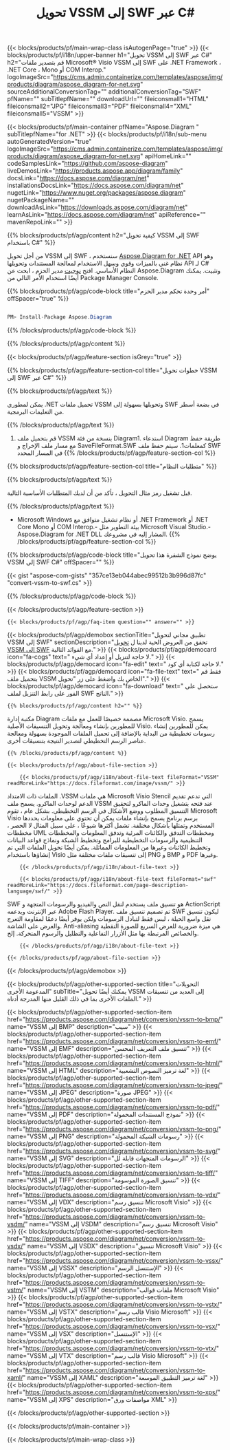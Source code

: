 ﻿---
title: تحويل VSSM إلى SWF عبر C# 
weight: 2600
url: /ar/net/conversion/vssm-to-swf/ 
description: نموذج كود لتحويل VSSM إلى SWF C#. استخدم API رمز المثال لملفات VSSM المجمعة لتحويل SWF داخل VB .NET أو Asp .NET أو أي تطبيق قائم على .NET.
---
{{< blocks/products/pf/main-wrap-class isAutogenPage="true" >}}
{{< blocks/products/pf/i18n/upper-banner h1="تحويل VSSM إلى SWF عبر C#" h2="قم بتصدير ملفات Microsoft® Visio VSSM إلى SWF على .NET Framework ، .NET Core ، Mono أو COM Interop." logoImageSrc="https://cms.admin.containerize.com/templates/aspose/img/products/diagram/aspose_diagram-for-net.svg" sourceAdditionalConversionTag="" additionalConversionTag="SWF" pfName="" subTitlepfName="" downloadUrl="" fileiconsmall1="HTML" fileiconsmall2="JPG" fileiconsmall3="PDF" fileiconsmall4="XML" fileiconsmall5="VSSM" >}}

{{< blocks/products/pf/main-container pfName="Aspose.Diagram " subTitlepfName="for .NET" >}}
{{< blocks/products/pf/i18n/sub-menu autoGeneratedVersion="true" logoImageSrc="https://cms.admin.containerize.com/templates/aspose/img/products/diagram/aspose_diagram-for-net.svg" apiHomeLink="" codeSamplesLink="https://github.com/aspose-diagram" liveDemosLink="https://products.aspose.app/diagram/family" docsLink="https://docs.aspose.com/diagram/net" installationsDocsLink="https://docs.aspose.com/diagram/net" nugetLink="https://www.nuget.org/packages/aspose.diagram" nugetPackageName="" downloadAsLink="https://downloads.aspose.com/diagram/net" learnAsLink="https://docs.aspose.com/diagram/net" apiReference="" mavenRepoLink="" >}}

{{% blocks/products/pf/agp/content h2="كيفية تحويل VSSM إلى SWF باستخدام C#" %}}

 من أجل تحويل VSSM إلى SWF ، سنستخدم
 [Aspose.Diagram for .NET](https://products.aspose.com/diagram/net) 
 API وهو نظام غني بالميزات وقوي وسهل الاستخدام لمعالجة المستندات وتحويلها API لـ C# النظام الأساسي. افتح
 [نوجيت](https://www.nuget.org/packages/aspose.diagram) 
 مدير الحزم ، ابحث عن
 Aspose.Diagram 
 وتثبيت. يمكنك أيضًا استخدام الأمر التالي من Package Manager Console.

{{% blocks/products/pf/agp/code-block title="أمر وحدة تحكم مدير الحزم" offSpacer="true" %}}

```cs

PM> Install-Package Aspose.Diagram


```

{{% /blocks/products/pf/agp/code-block %}}

{{% /blocks/products/pf/agp/content %}}

{{< blocks/products/pf/agp/feature-section isGrey="true" >}}

{{% blocks/products/pf/agp/feature-section-col title="خطوات تحويل VSSM إلى SWF عبر C#" %}}

{{% blocks/products/pf/agp/text %}}

 يمكن لمطوري .NET تحميل ملفات VSSM وتحويلها بسهولة إلى SWF في بضعة أسطر من التعليمات البرمجية.

{{% /blocks/products/pf/agp/text %}}

1. قم بتحميل ملف VSSM بنسخة من فئة Diagram1. استدعاء Diagram طريقة حفظ مع مسار ملف الإخراج و SaveFileFormat.SWF كمعلمات1. سيتم حفظ ملف SWF في المسار المحدد
{{% /blocks/products/pf/agp/feature-section-col %}}

{{% blocks/products/pf/agp/feature-section-col title="متطلبات النظام" %}}

{{% blocks/products/pf/agp/text %}}

 قبل تشغيل رمز مثال التحويل ، تأكد من أن لديك المتطلبات الأساسية التالية.

{{% /blocks/products/pf/agp/text %}}

- Microsoft Windows أو نظام تشغيل متوافق مع .NET Framework أو .NET Core Mono أو COM Interop.- بيئة التطوير مثل Microsoft Visual Studio.- Aspose.Diagram for .NET DLL المشار إليه في مشروعك.
{{% /blocks/products/pf/agp/feature-section-col %}}

{{% blocks/products/pf/agp/code-block title="يوضح نموذج الشفرة هذا تحويل VSSM إلى SWF C#" offSpacer="" %}}

{{< gist "aspose-com-gists" "357ce13eb044abec99512b3b996d87fc" "convert-vssm-to-swf.cs" >}}

{{% /blocks/products/pf/agp/code-block %}}

{{< /blocks/products/pf/agp/feature-section >}}

    {{< blocks/products/pf/agp/faq-item question="" answer="" >}}
 

<!-- aboutfile Starts -->

{{< blocks/products/pf/agp/demobox sectionTitle="تطبيق مجاني لتحويل VSSM إلى SWF" sectionDescription="تحقق من العروض الحية لدينا ل [تحويل VSSM إلى SWF](https://products.aspose.app/diagram/conversion/vssm-to-swf) مع الفوائد التالية." >}}
        {{< blocks/products/pf/agp/democard icon="fa-cogs" text=" لا حاجة لتنزيل أو إعداد أي شيء." >}}
        {{< blocks/products/pf/agp/democard icon="fa-edit" text=" لا حاجة لكتابة أي كود." >}}
        {{< blocks/products/pf/agp/democard icon="fa-file-text" text=" فقط قم بتحميل ملف VSSM الخاص بك واضغط على زر \"تحويل\"." >}}
        {{< blocks/products/pf/agp/democard icon="fa-download" text=" ستحصل على الفور على رابط التنزيل لملف SWF الناتج." >}}

    {{% blocks/products/pf/agp/content h2="" %}}

 مكتبة إدارة Diagram مصممة خصيصًا للعمل مع ملفات Microsoft Visio. يسمح للمطورين بإنشاء ومعالجة وتحويل التنسيقات الأصلية Visio. يمكن للمطورين إنشاء رسومات تخطيطية من البداية بالإضافة إلى تحميل الملفات الموجودة بسهولة ومعالجة عناصر الرسم التخطيطي لتصدير النتيجة بتنسيقات أخرى.



    {{% /blocks/products/pf/agp/content %}}

    {{< blocks/products/pf/agp/about-file-section >}}

        {{< blocks/products/pf/agp/i18n/about-file-text fileFormat="VSSM" readMoreLink="https://docs.fileformat.com/image/vssm/" >}}
الملفات ذات الامتداد .VSSM هي ملفات Microsoft Visio Stencil التي تدعم تقديم الدعم لوحدات الماكرو. يسمح ملف VSSM عند فتحه بتشغيل وحدات الماكرو لتحقيق التنسيق المطلوب ووضع الأشكال في الرسم التخطيطي. بشكل عام ، تقوم Microsoft Visio برسم برنامج يسمح بإنشاء ملفات يمكن أن تحتوي على معلومات يحددها المستخدم وتمثلها بأشكال مختلفة. تشمل أكثرها شيوعًا ، على سبيل المثال لا الحصر ، مخططات UML ومخططات التدفق والكائنات المرئية وتدفق المعلومات والمخططات التنظيمية والرسومات التخطيطية للبرامج وتخطيط الشبكة ونماذج قواعد البيانات وتخطيط الكائنات وغيرها من المعلومات المماثلة. يمكن أيضًا تحويل الملفات التي تم إنشاؤها باستخدام Visio إلى تنسيقات ملفات مختلفة مثل PNG و BMP و PDF وغيرها.

        {{< /blocks/products/pf/agp/i18n/about-file-text >}}

        {{< blocks/products/pf/agp/i18n/about-file-text fileFormat="swf" readMoreLink="https://docs.fileformat.com/page-description-language/swf/" >}}
SWF هو تنسيق ملف يستخدم لنقل النص والفيديو والرسومات المتجهة و ActionScript عبر الإنترنت ويدعمه Adobe Flash Player. تم تصميم تنسيق ملف SWF ليكون تنسيق نقل واسع الحيلة ، ليس فقط لتبادل الرسومات ولكن يوفر أيضًا دعمًا لمقاومة التعرج والعرض على الشاشة. Anti-aliasing هي ميزة ضرورية للعرض السريع للصورة النقطية والخصائص المرتبطة بها مثل الأزرار التفاعلية والتظليل والرسوم المتحركة. إلخ.

        {{< /blocks/products/pf/agp/i18n/about-file-text >}}

    {{< /blocks/products/pf/agp/about-file-section >}}

{{< /blocks/products/pf/agp/demobox >}}

<!-- aboutfile Ends -->

{{< blocks/products/pf/agp/other-supported-section title="التحويلات المدعومة الأخرى" subTitle="يمكنك أيضًا تحويل VSSM إلى العديد من تنسيقات الملفات الأخرى بما في ذلك القليل منها المدرجة أدناه." >}}

{{< blocks/products/pf/agp/other-supported-section-item href="https://products.aspose.com/diagram/net/conversion/vssm-to-bmp/" name="VSSM إلى BMP" description="سيب" >}}
{{< blocks/products/pf/agp/other-supported-section-item href="https://products.aspose.com/diagram/net/conversion/vssm-to-emf/" name="VSSM إلى EMF" description="تنسيق ملف التعريف المحسن" >}}
{{< blocks/products/pf/agp/other-supported-section-item href="https://products.aspose.com/diagram/net/conversion/vssm-to-html/" name="VSSM إلى HTML" description="لغة ترميز النصوص التشعبية" >}}
{{< blocks/products/pf/agp/other-supported-section-item href="https://products.aspose.com/diagram/net/conversion/vssm-to-jpeg/" name="VSSM إلى JPEG" description="صورة JPEG" >}}
{{< blocks/products/pf/agp/other-supported-section-item href="https://products.aspose.com/diagram/net/conversion/vssm-to-pdf/" name="VSSM إلى PDF" description="نموذج المستندات المحمولة" >}}
{{< blocks/products/pf/agp/other-supported-section-item href="https://products.aspose.com/diagram/net/conversion/vssm-to-png/" name="VSSM إلى PNG" description="رسومات الشبكة المحمولة" >}}
{{< blocks/products/pf/agp/other-supported-section-item href="https://products.aspose.com/diagram/net/conversion/vssm-to-svg/" name="VSSM إلى SVG" description="الرسومات المتجهات قابلة لل" >}}
{{< blocks/products/pf/agp/other-supported-section-item href="https://products.aspose.com/diagram/net/conversion/vssm-to-tiff/" name="VSSM إلى TIFF" description="تنسيق الصورة الموسومة" >}}
{{< blocks/products/pf/agp/other-supported-section-item href="https://products.aspose.com/diagram/net/conversion/vssm-to-vdx/" name="VSSM إلى VDX" description="تنسيق رسم Microsoft Visio" >}}
{{< blocks/products/pf/agp/other-supported-section-item href="https://products.aspose.com/diagram/net/conversion/vssm-to-vsdm/" name="VSSM إلى VSDM" description="تنسيق رسم Microsoft Visio" >}}
{{< blocks/products/pf/agp/other-supported-section-item href="https://products.aspose.com/diagram/net/conversion/vssm-to-vsdx/" name="VSSM إلى VSDX" description="تنسيق Microsoft Visio" >}}
{{< blocks/products/pf/agp/other-supported-section-item href="https://products.aspose.com/diagram/net/conversion/vssm-to-vssx/" name="VSSM إلى VSSX" description="الإستنسل الرسم" >}}
{{< blocks/products/pf/agp/other-supported-section-item href="https://products.aspose.com/diagram/net/conversion/vssm-to-vstm/" name="VSSM إلى VSTM" description="ملفات قوالب Microsoft Visio" >}}
{{< blocks/products/pf/agp/other-supported-section-item href="https://products.aspose.com/diagram/net/conversion/vssm-to-vstx/" name="VSSM إلى VSTX" description="قالب رسم Visio Microsoft" >}}
{{< blocks/products/pf/agp/other-supported-section-item href="https://products.aspose.com/diagram/net/conversion/vssm-to-vsx/" name="VSSM إلى VSX" description="الإستنسل" >}}
{{< blocks/products/pf/agp/other-supported-section-item href="https://products.aspose.com/diagram/net/conversion/vssm-to-vtx/" name="VSSM إلى VTX" description="قالب رسم Visio Microsoft" >}}
{{< blocks/products/pf/agp/other-supported-section-item href="https://products.aspose.com/diagram/net/conversion/vssm-to-xaml/" name="VSSM إلى XAML" description="لغة ترميز التطبيق الموسعة" >}}
{{< blocks/products/pf/agp/other-supported-section-item href="https://products.aspose.com/diagram/net/conversion/vssm-to-xps/" name="VSSM إلى XPS" description="مواصفات ورق XML" >}}

{{< /blocks/products/pf/agp/other-supported-section >}}

{{< /blocks/products/pf/main-container >}}
    
{{< /blocks/products/pf/main-wrap-class >}}